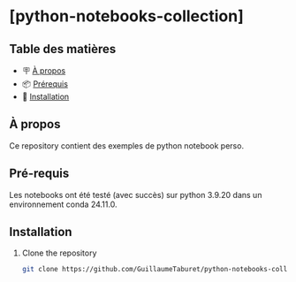 # [python-notebooks-collection]

## Table des matières

- 🪧 [À propos](#à-propos)
- 📦 [Prérequis](#pré-requis)
- 🚀 [Installation](#installation)


## À propos
Ce repository contient des exemples de python notebook perso.

## Pré-requis
Les notebooks ont été testé (avec succès) sur python 3.9.20 dans un environnement conda 24.11.0.


## Installation
1. Clone the repository
   ```sh
   git clone https://github.com/GuillaumeTaburet/python-notebooks-collection
   ```

